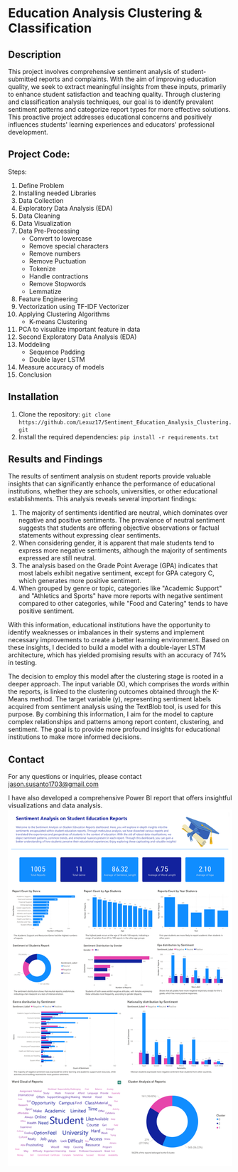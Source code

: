 # **Education Analysis Clustering & Classification**

## **Description**
This project involves comprehensive sentiment analysis of student-submitted reports and complaints. With the aim of improving education quality, we seek to extract meaningful insights from these inputs, primarily to enhance student satisfaction and teaching quality. Through clustering and classification analysis techniques, our goal is to identify prevalent sentiment patterns and categorize report types for more effective solutions. This proactive project addresses educational concerns and positively influences students' learning experiences and educators' professional development.

## **Project Code:**
Steps:
1. Define Problem
2. Installing needed Libraries
3. Data Collection
4. Exploratory Data Analysis (EDA)
5. Data Cleaning
6. Data Visualization
7. Data Pre-Processing
   - Convert to lowercase
   - Remove special characters
   - Remove numbers
   - Remove Puctuation
   - Tokenize
   - Handle contractions
   - Remove Stopwords
   - Lemmatize
8. Feature Engineering
9. Vectorization using TF-IDF Vectorizer
10. Applying Clustering Algorithms
    - K-means Clustering
11. PCA to visualize important feature in data
12. Second Exploratory Data Analysis (EDA)
13. Moddeling
    - Sequence Padding
    - Double layer LSTM
14. Measure accuracy of models
15. Conclusion

## **Installation**
1. Clone the repository: `git clone https://github.com/Lexuz17/Sentiment_Education_Analysis_Clustering.git`
2. Install the required dependencies: `pip install -r requirements.txt`

## **Results and Findings**
The results of sentiment analysis on student reports provide valuable insights that can significantly enhance the performance of educational institutions, whether they are schools, universities, or other educational establishments. This analysis reveals several important findings:

1. The majority of sentiments identified are neutral, which dominates over negative and positive sentiments. The prevalence of neutral sentiment suggests that students are offering objective observations or factual statements without expressing clear sentiments.
2. When considering gender, it is apparent that male students tend to express more negative sentiments, although the majority of sentiments expressed are still neutral.
3. The analysis based on the Grade Point Average (GPA) indicates that most labels exhibit negative sentiment, except for GPA category C, which generates more positive sentiment.
4. When grouped by genre or topic, categories like "Academic Support" and "Athletics and Sports" have more reports with negative sentiment compared to other categories, while "Food and Catering" tends to have positive sentiment.

With this information, educational institutions have the opportunity to identify weaknesses or imbalances in their systems and implement necessary improvements to create a better learning environment. Based on these insights, I decided to build a model with a double-layer LSTM architecture, which has yielded promising results with an accuracy of 74% in testing.

The decision to employ this model after the clustering stage is rooted in a deeper approach. The input variable (X), which comprises the words within the reports, is linked to the clustering outcomes obtained through the K-Means method. The target variable (y), representing sentiment labels acquired from sentiment analysis using the TextBlob tool, is used for this purpose. By combining this information, I aim for the model to capture complex relationships and patterns among report content, clustering, and sentiment. The goal is to provide more profound insights for educational institutions to make more informed decisions.

## Contact
For any questions or inquiries, please contact jason.susanto1703@gmail.com

I have also developed a comprehensive Power BI report that offers insightful visualizations and data analysis.
![dashboard!](dashboard.png)